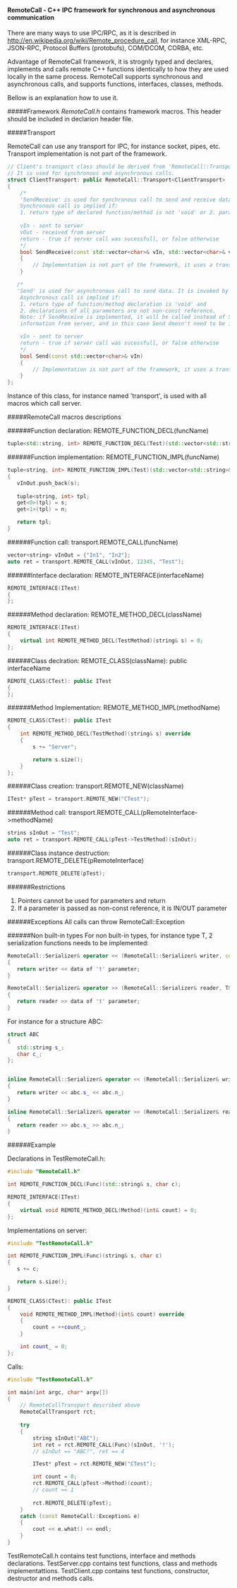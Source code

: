 #### RemoteCall - C++ IPC framework for synchronous and asynchronous communication

There are many ways to use IPC/RPC, as it is described in http://en.wikipedia.org/wiki/Remote_procedure_call, 
for instance XML-RPC, JSON-RPC, Protocol Buffers (protobufs), COM/DCOM, CORBA, etc.

Advantage of RemoteCall framework, it is strognly typed and declares, implements and calls remote C++ functions identically 
to how they are used locally in the same process. RemoteCall supports synchronous and asynchronous 
calls, and supports functions, interfaces, classes, methods.

Bellow is an explanation how to use it.

#####Framework
*RemoteCall.h* contains framework macros. This header should be included in declarion header file.

#####Transport

RemoteCall can use any transport for IPC, for instance socket, pipes, etc. 
Transport implementation is not part of the framework.

```C++
// Client's transport class should be derived from 'RemoteCall::Transport'. 
// It is used for synchronous and asynchronous calls.
struct ClientTransport: public RemoteCall::Transport<ClientTransport>
{
    /*
    'SendReceive' is used for synchronous call to send and receive data. It is invoked by REMOTE_CALL.
    Synchronous call is implied if: 
    1. return type of declared function/method is not 'void' or 2. parameter declaration is non-const reference.
    
    vIn - sent to server 
    vOut - received from server 
    return - true if server call was sucessfull, or false otherwise
    */
    bool SendReceive(const std::vector<char>& vIn, std::vector<char>& vOut)
    {
        // Implementation is not part of the framework, it uses a transport, like: http(s), sockets, etc.
    }

   /*
   'Send' is used for asynchronous call to send data. It is invoked by REMOTE_CALL.
    Asynchronous call is implied if: 
    1. return type of function/method declaration is 'void' and 
    2. declarations of all parameters are not non-const reference.
    Note: if SendReceive is implemented, it will be called instead of Send, since it provides more exception 
    information from server, and in this case Send doesn't need to be implemented.

    vIn - sent to server 
    return - true if server call was sucessfull, or false otherwise
    */
    bool Send(const std::vector<char>& vIn)
    {
        // Implementation is not part of the framework, it uses a transport, like: named pipes, messages, etc.
    }
};
```

Instance of this class, for instance named 'transport', is used with all macros which call server.



#####RemoteCall macros descriptions

######Function declaration: REMOTE_FUNCTION_DECL(funcName)
```C++
tuple<std::string, int> REMOTE_FUNCTION_DECL(Test)(std::vector<std::string>& vInOut, int n, const string& s);
```
######Function implementation: REMOTE_FUNCTION_IMPL(funcName)

```C++
tuple<string, int> REMOTE_FUNCTION_IMPL(Test)(std::vector<std::string>& vInOut, int n, const string& s)
{
   vInOut.push_back(s);
   
   tuple<string, int> tpl;
   get<0>(tpl) = s;
   get<1>(tpl) = n;

   return tpl;
}
```
######Function call: transport.REMOTE_CALL(funcName)

```C++
vector<string> vInOut = {"In1", "In2"};
auto ret = transport.REMOTE_CALL(vInOut, 12345, "Test");
```
######Interface declaration: REMOTE_INTERFACE(interfaceName)

```C++
REMOTE_INTERFACE(ITest) 
{
};
```

######Method declaration: REMOTE_METHOD_DECL(className)

```C++
REMOTE_INTERFACE(ITest)
{
    virtual int REMOTE_METHOD_DECL(TestMethod)(string& s) = 0;
};
```

######Class declration: REMOTE_CLASS(className): public interfaceName

```C++
REMOTE_CLASS(CTest): public ITest 
{
};
```
######Method Implementation: REMOTE_METHOD_IMPL(methodName)

```C++
REMOTE_CLASS(CTest): public ITest 
{
    int REMOTE_METHOD_DECL(TestMethod)(string& s) override
	{
		s += "Server";

		return s.size();
	}
};
```
######Class creation: transport.REMOTE_NEW(className)

```C++
ITest* pTest = transport.REMOTE_NEW("CTest");
```
######Method call: transport.REMOTE_CALL(pRemoteInterface->methodName)
        
```C++
strins sInOut = "Test";
auto ret = transport.REMOTE_CALL(pTest->TestMethod)(sInOut);
```
######Class instance destruction: transport.REMOTE_DELETE(pRemoteInterface)

```C++
transport.REMOTE_DELETE(pTest);
```

######Restrictions 
1. Pointers cannot be used for parameters and return
2. If a parameter is passed as non-const reference, it is IN/OUT parameter

######Exceptions
All calls can throw RemoteCall::Exception

######Non built-in types
For non built-in types, for instance type T, 2 serialization functions needs to be implemented:

```C++
RemoteCall::Serializer& operator << (RemoteCall::Serializer& writer, const T& t)
{
   return writer << data of 't' parameter;
}

RemoteCall::Serializer& operator >> (RemoteCall::Serializer& reader, T& t)
{
   return reader >> data of 't' parameter;
}
```

For instance for a structure ABC:

```C++
struct ABC
{
   std::string s_;
   char c_;
};


inline RemoteCall::Serializer& operator << (RemoteCall::Serializer& writer, const ABC& abc)
{
   return writer << abc.s_ << abc.n_;
}

inline RemoteCall::Serializer& operator >> (RemoteCall::Serializer& reader, ABC& abc)
{
   return reader >> abc.s_ >> abc.n_;
}
```
######Example

Declarations in TestRemoteCall.h:

```C++
#include "RemoteCall.h"

int REMOTE_FUNCTION_DECL(Func)(std::string& s, char c);

REMOTE_INTERFACE(ITest)
{
    virtual void REMOTE_METHOD_DECL(Method)(int& count) = 0;
};
```

Implementations on server:

```C++
#include "TestRemoteCall.h"

int REMOTE_FUNCTION_IMPL(Func)(string& s, char c)
{
   s += c;

   return s.size();
}

REMOTE_CLASS(CTest): public ITest
{
    void REMOTE_METHOD_IMPL(Method)(int& count) override
    {
		count = ++count_;
    }

	int count_ = 0;
};
```

Calls:

```C++
#include "TestRemoteCall.h"

int main(int argc, char* argv[])
{
    // RemoteCallTransport described above
    RemoteCallTransport rct;
	
    try 
    {
        string sInOut("ABC");
        int ret = rct.REMOTE_CALL(Func)(sInOut, '!');
		// sInOut == "ABC!", ret == 4

		ITest* pTest = rct.REMOTE_NEW("CTest");

		int count = 0;
		rct.REMOTE_CALL(pTest->Method)(count);
		// count == 1
		
		rct.REMOTE_DELETE(pTest); 
	}
    catch (const RemoteCall::Exception& e) 
    {
        cout << e.what() << endl;
    }
}
```

TestRemoteCall.h contains test functions, interface and methods declarations.
TestServer.cpp contains test functions, class and methods implementattions.
TestClient.cpp contains test functions, constructor, destructor and methods calls.

